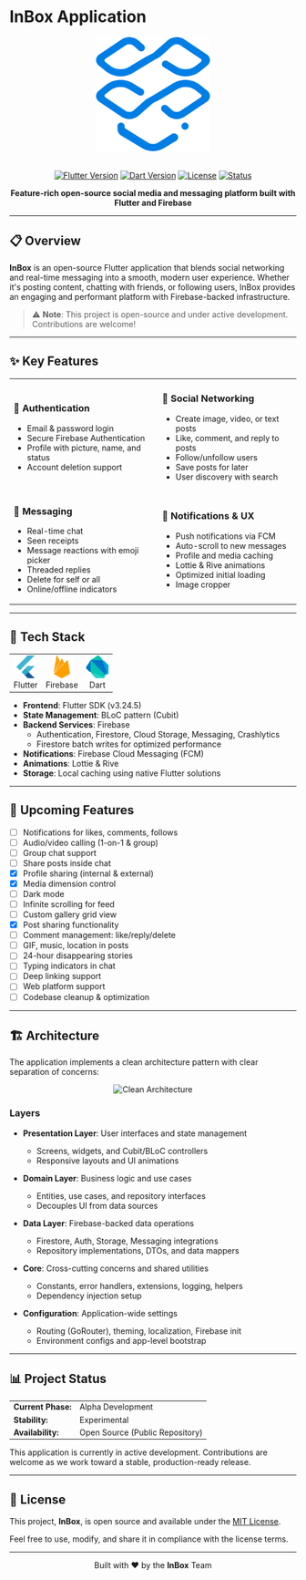 # InBox Application

<div align="center">
  <img src="assets/images/logo.png" alt="InBox Logo" width="200"/>
  <br><br>

[![Flutter Version](https://img.shields.io/badge/Flutter-3.24.5-blue.svg)](https://flutter.dev/)
[![Dart Version](https://img.shields.io/badge/Dart-3.5.4-blue.svg)](https://dart.dev/)
[![License](https://img.shields.io/badge/License-MIT-green.svg)](LICENSE)
[![Status](https://img.shields.io/badge/Status-Active%20Development-yellow.svg)]()

  <p><b>Feature-rich open-source social media and messaging platform built with Flutter and Firebase</b></p>
</div>

---

## 📋 Overview

**InBox** is an open-source Flutter application that blends social networking and real-time messaging into a smooth, modern user experience. Whether it's posting content, chatting with friends, or following users, InBox provides an engaging and performant platform with Firebase-backed infrastructure.

> ⚠️ **Note**: This project is open-source and under active development. Contributions are welcome!

---

## ✨ Key Features

<table>
  <tr>
    <td>
      <h3>🔐 Authentication</h3>
      <ul>
        <li>Email & password login</li>
        <li>Secure Firebase Authentication</li>
        <li>Profile with picture, name, and status</li>
        <li>Account deletion support</li>
      </ul>
    </td>
    <td>
      <h3>📱 Social Networking</h3>
      <ul>
        <li>Create image, video, or text posts</li>
        <li>Like, comment, and reply to posts</li>
        <li>Follow/unfollow users</li>
        <li>Save posts for later</li>
        <li>User discovery with search</li>
      </ul>
    </td>
  </tr>
  <tr>
    <td>
      <h3>💬 Messaging</h3>
      <ul>
        <li>Real-time chat</li>
        <li>Seen receipts</li>
        <li>Message reactions with emoji picker</li>
        <li>Threaded replies</li>
        <li>Delete for self or all</li>
        <li>Online/offline indicators</li>
      </ul>
    </td>
    <td>
      <h3>🔔 Notifications & UX</h3>
      <ul>
        <li>Push notifications via FCM</li>
        <li>Auto-scroll to new messages</li>
        <li>Profile and media caching</li>
        <li>Lottie & Rive animations</li>
        <li>Optimized initial loading</li>
        <li>Image cropper</li>
      </ul>
    </td>
  </tr>
</table>

---

## 🧠 Tech Stack

<div align="center">
  <table>
    <tr>
      <td align="center"><img src="https://raw.githubusercontent.com/devicons/devicon/master/icons/flutter/flutter-original.svg" width="40"/><br>Flutter</td>
      <td align="center"><img src="https://raw.githubusercontent.com/devicons/devicon/master/icons/firebase/firebase-plain.svg" width="40"/><br>Firebase</td>
      <td align="center"><img src="https://raw.githubusercontent.com/devicons/devicon/master/icons/dart/dart-original.svg" width="40"/><br>Dart</td>
    </tr>
  </table>
</div>

- **Frontend**: Flutter SDK (v3.24.5)
- **State Management**: BLoC pattern (Cubit)
- **Backend Services**: Firebase
  - Authentication, Firestore, Cloud Storage, Messaging, Crashlytics
  - Firestore batch writes for optimized performance
- **Notifications**: Firebase Cloud Messaging (FCM)
- **Animations**: Lottie & Rive
- **Storage**: Local caching using native Flutter solutions

---

## 🧪 Upcoming Features

- [ ] Notifications for likes, comments, follows
- [ ] Audio/video calling (1-on-1 & group)
- [ ] Group chat support
- [ ] Share posts inside chat
- [x] Profile sharing (internal & external)
- [x] Media dimension control
- [ ] Dark mode
- [ ] Infinite scrolling for feed
- [ ] Custom gallery grid view
- [x] Post sharing functionality
- [ ] Comment management: like/reply/delete
- [ ] GIF, music, location in posts
- [ ] 24-hour disappearing stories
- [ ] Typing indicators in chat
- [ ] Deep linking support
- [ ] Web platform support
- [ ] Codebase cleanup & optimization

---

## 🏗️ Architecture

The application implements a clean architecture pattern with clear separation of concerns:

<div align="center">
  <img src="https://raw.githubusercontent.com/ResoCoder/flutter-tdd-clean-architecture-course/master/architecture-proposal.png" alt="Clean Architecture" width="500"/>
</div>

### Layers

- **Presentation Layer**: User interfaces and state management
  - Screens, widgets, and Cubit/BLoC controllers
  - Responsive layouts and UI animations

- **Domain Layer**: Business logic and use cases
  - Entities, use cases, and repository interfaces
  - Decouples UI from data sources

- **Data Layer**: Firebase-backed data operations
  - Firestore, Auth, Storage, Messaging integrations
  - Repository implementations, DTOs, and data mappers

- **Core**: Cross-cutting concerns and shared utilities
  - Constants, error handlers, extensions, logging, helpers
  - Dependency injection setup

- **Configuration**: Application-wide settings
  - Routing (GoRouter), theming, localization, Firebase init
  - Environment configs and app-level bootstrap

---

## 📊 Project Status

<table>
  <tr>
    <td><b>Current Phase:</b></td>
    <td>Alpha Development</td>
  </tr>
  <tr>
    <td><b>Stability:</b></td>
    <td>Experimental</td>
  </tr>
  <tr>
    <td><b>Availability:</b></td>
    <td>Open Source (Public Repository)</td>
  </tr>
</table>

This application is currently in active development. Contributions are welcome as we work toward a stable, production-ready release.

---

## 📄 License

This project, **InBox**, is open source and available under the [MIT License](LICENSE).

Feel free to use, modify, and share it in compliance with the license terms.

---

<div align="center">
  <p>Built with ❤️ by the <strong>InBox</strong> Team</p>
</div>